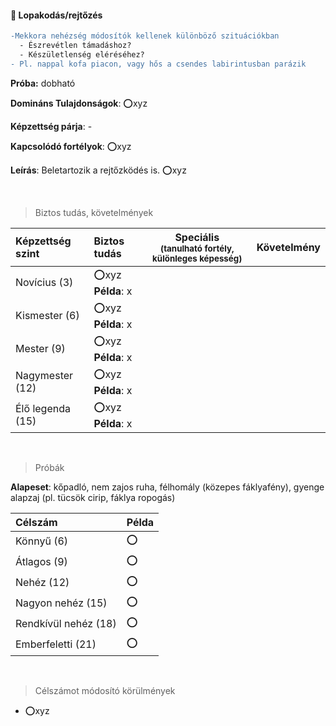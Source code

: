 #### 🔵 Lopakodás/rejtőzés

````diff
-Mekkora nehézség módosítók kellenek különböző szituációkban
  - Észrevétlen támadáshoz?
  - Készületlenség eléréséhez?
- Pl. nappal kofa piacon, vagy hős a csendes labirintusban parázik
````

**Próba:** dobható

**Domináns Tulajdonságok**: ⭕xyz

**Képzettség párja**: -

**Kapcsolódó fortélyok**: ⭕xyz

**Leírás**: Beletartozik a rejtőzködés is. ⭕xyz

<br />

> Biztos tudás, követelmények

| Képzettség szint | Biztos tudás  | Speciális <br /> <sub>(tanulható fortély, különleges  képesség)</sub> | Követelmény |
| :----- | :----- | :-----: | :-----: |
| Novícius (3)     | ⭕xyz <br /> **Példa**: x |  |  |
| Kismester (6)    | ⭕xyz <br /> **Példa**: x |  |  |
| Mester (9)       | ⭕xyz <br /> **Példa**: x |  |  |
| Nagymester (12)  | ⭕xyz <br /> **Példa**: x |  |  |
| Élő legenda (15) | ⭕xyz <br /> **Példa**: x |  |  |

<br />

> Próbák

**Alapeset**: kőpadló, nem zajos ruha, félhomály (közepes fáklyafény), gyenge alapzaj (pl. tücsök cirip, fáklya ropogás)

| Célszám | Példa  |
| :----------- | :----------- |
| Könnyű       (6)  | ⭕ |
| Átlagos      (9)  | ⭕ |
| Nehéz        (12) | ⭕ |
| Nagyon nehéz (15) | ⭕ |
| Rendkívül nehéz (18) | ⭕ |
| Emberfeletti (21) | ⭕ |

<br />

> Célszámot módosító körülmények

- ⭕xyz
